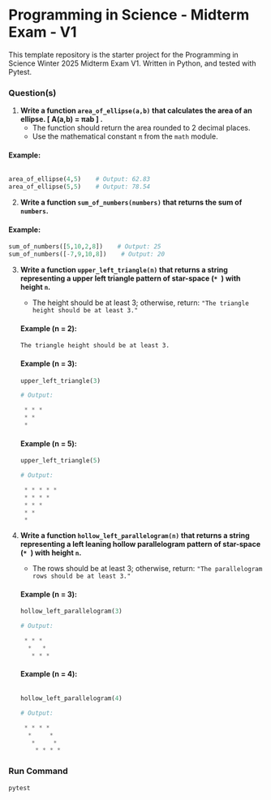 # Programming in Science - Midterm Exam - V1

This template repository is the starter project for the Programming in Science Winter 2025 Midterm Exam V1. Written in Python, and tested with Pytest.

### Question(s)

1. **Write a function `area_of_ellipse(a,b)` that calculates the area of an ellipse. [ A(a,b) = πab ] .**
   - The function should return the area rounded to 2 decimal places.
   - Use the mathematical constant `π` from the `math` module.

 #### Example:
   ```python
   
  area_of_ellipse(4,5)    # Output: 62.83
  area_of_ellipse(5,5)    # Output: 78.54
 
   ```

2.  **Write a function `sum_of_numbers(numbers)` that returns the sum of `numbers`.**

#### Example:
   ```python
  sum_of_numbers([5,10,2,8])    # Output: 25
  sum_of_numbers([-7,9,10,8])    # Output: 20
  ```


3. **Write a function `upper_left_triangle(n)` that returns a string representing a upper left triangle pattern of star-space (`* `) with height `n`.**
   - The height should be at least 3; otherwise, return: `"The triangle height should be at least 3."`


   #### Example (n = 2):
   ```
   The triangle height should be at least 3.
   ```

   #### Example (n = 3):
   ```python
   upper_left_triangle(3)

   # Output:
   
    * * * 
    * * 
    *
   ```

   #### Example (n = 5):
   ```python
   upper_left_triangle(5)

   # Output:
   
    * * * * * 
    * * * * 
    * * * 
    * * 
    *
   ```

4. **Write a function `hollow_left_parallelogram(n)` that returns a string representing a left leaning hollow parallelogram pattern of star-space (`* `) with height `n`.**
   - The rows should be at least 3; otherwise, return: `"The parallelogram rows should be at least 3."`
   
   #### Example (n = 3):
      ```python
   hollow_left_parallelogram(3)

   # Output:
      
       * * * 
        *   * 
         * * *
   ```
   #### Example (n = 4):
      ```python
      
   hollow_left_parallelogram(4)

   # Output:
      
       * * * * 
        *     * 
         *     * 
          * * * *
   ```


### Run Command

```
pytest

